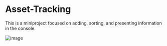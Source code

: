# Asset-Tracking

This is a miniproject focused on adding, sorting, and presenting information in the console.

![image](https://github.com/TheWaySheGoes/Asset-Tracking/assets/31856831/32b94ae9-af4f-4c61-9dcf-67a9dde1cccf)
